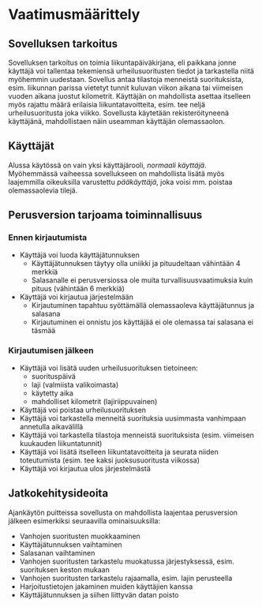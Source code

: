 # Vaatimusmäärittely

## Sovelluksen tarkoitus

Sovelluksen tarkoitus on toimia liikuntapäiväkirjana, eli paikkana jonne käyttäjä voi tallentaa tekemiensä urheilusuoritusten tiedot ja tarkastella niitä myöhemmin uudestaan. Sovellus antaa tilastoja menneistä suorituksista, esim. liikunnan parissa vietetyt tunnit kuluvan viikon aikana tai viimeisen vuoden aikana juostut kilometrit. Käyttäjän on mahdollista asettaa itselleen myös rajattu määrä erilaisia liikuntatavoitteita, esim. tee neljä urheilusuoritusta joka viikko. Sovellusta käytetään rekisteröityneenä käyttäjänä, mahdollistaen näin useamman käyttäjän olemassaolon.

## Käyttäjät

Alussa käytössä on vain yksi käyttäjärooli, _normaali käyttäjä_. Myöhemmässä vaiheessa sovellukseen on mahdollista lisätä myös laajemmilla oikeuksilla varustettu _pääkäyttäjä_, joka voisi mm. poistaa olemassaolevia tilejä.

## Perusversion tarjoama toiminnallisuus

### Ennen kirjautumista

- Käyttäjä voi luoda käyttäjätunnuksen
  - Käyttäjätunnuksen täytyy olla uniikki ja pituudeltaan vähintään 4 merkkiä
  - Salasanalle ei perusversiossa ole muita turvallisuusvaatimuksia kuin pituus (vähintään 6 merkkiä)
- Käyttäjä voi kirjautua järjestelmään
  - Kirjautuminen tapahtuu syöttämällä olemassaoleva käyttäjätunnus ja salasana 
  - Kirjautuminen ei onnistu jos käyttäjää ei ole olemassa tai salasana ei täsmää

### Kirjautumisen jälkeen

- Käyttäjä voi lisätä uuden urheilusuorituksen tietoineen: 
  - suorituspäivä
  - laji (valmiista valikoimasta)
  - käytetty aika 
  - mahdolliset kilometrit (lajiriippuvainen)
- Käyttäjä voi poistaa urheilusuorituksen
- Käyttäjä voi tarkastella menneitä suorituksia uusimmasta vanhimpaan annetulla aikavälillä
- Käyttäjä voi tarkastella tilastoja menneistä suorituksista (esim. viimeisen kuukauden liikuntatunnit) 
- Käyttäjä voi lisätä itselleen liikuntatavoitteita ja seurata niiden toteutumista (esim. tee kaksi juoksusuoritusta viikossa)
- Käyttäjä voi kirjautua ulos järjestelmästä

## Jatkokehitysideoita

Ajankäytön puitteissa sovellusta on mahdollista laajentaa perusversion jälkeen esimerkiksi seuraavilla ominaisuuksilla:

- Vanhojen suoritusten muokkaaminen
- Käyttäjätunnuksen vaihtaminen
- Salasanan vaihtaminen
- Vanhojen suoritusten tarkastelu muokatussa järjestyksessä, esim. suorituksen keston mukaan
- Vanhojen suoritusten tarkastelu rajaamalla, esim. lajin perusteella
- Harjoitustietojen jakaminen muiden käyttäjien kanssa
- Käyttäjätunnuksen ja siihen liittyvän datan poisto
